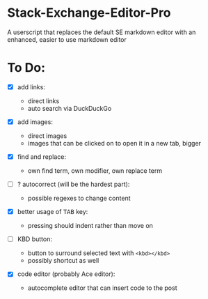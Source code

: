 # Stack-Exchange-Editor-Pro
A userscript that replaces the default SE markdown editor with an enhanced, easier to use markdown editor

# To Do:

- [x] add links:
  
  - direct links
  - auto search via DuckDuckGo

- [x] add images:

  - direct images
  - images that can be clicked on to open it in a new tab, bigger
  
- [x] find and replace:

  - own find term, own modifier, own replace term

- [ ] ? autocorrect (will be the hardest part):

  - possible regexes to change content
  
- [x] better usage of <kbd>TAB</kbd> key:

  - pressing should indent rather than move on

- [ ] KBD button:
  
  - button to surround selected text with `<kbd></kbd>`
  - possibly shortcut as well
  
- [x] code editor (probably Ace editor):

  - autocomplete editor that can insert code to the post
  
